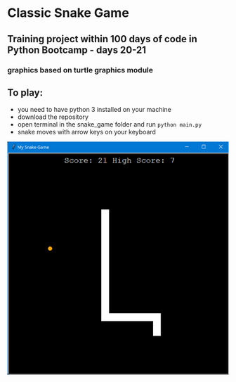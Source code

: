 # Classic Snake Game

## Training project within 100 days of code in Python Bootcamp - days 20-21

### graphics based on turtle graphics module

## To play:
  - you need to have python 3 installed on your machine
  - download the repository
  - open terminal in the snake_game folder and run 
   `python main.py`
  - snake moves with arrow keys on your keyboard

![img_1.png](img.png)